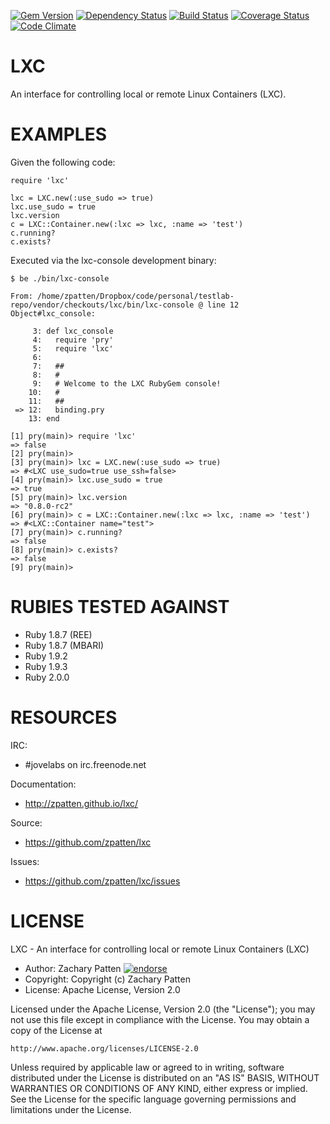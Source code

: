 [![Gem Version](https://badge.fury.io/rb/lxc.png)](http://badge.fury.io/rb/lxc)
[![Dependency Status](https://gemnasium.com/zpatten/lxc.png)](https://gemnasium.com/zpatten/lxc)
[![Build Status](https://secure.travis-ci.org/zpatten/lxc.png)](http://travis-ci.org/zpatten/lxc)
[![Coverage Status](https://coveralls.io/repos/zpatten/lxc/badge.png?branch=master)](https://coveralls.io/r/zpatten/lxc)
[![Code Climate](https://codeclimate.com/github/zpatten/lxc.png)](https://codeclimate.com/github/zpatten/lxc)

# LXC

An interface for controlling local or remote Linux Containers (LXC).

# EXAMPLES


Given the following code:

    require 'lxc'

    lxc = LXC.new(:use_sudo => true)
    lxc.use_sudo = true
    lxc.version
    c = LXC::Container.new(:lxc => lxc, :name => 'test')
    c.running?
    c.exists?

Executed via the lxc-console development binary:

    $ be ./bin/lxc-console

    From: /home/zpatten/Dropbox/code/personal/testlab-repo/vendor/checkouts/lxc/bin/lxc-console @ line 12 Object#lxc_console:

         3: def lxc_console
         4:   require 'pry'
         5:   require 'lxc'
         6:
         7:   ##
         8:   #
         9:   # Welcome to the LXC RubyGem console!
        10:   #
        11:   ##
     => 12:   binding.pry
        13: end

    [1] pry(main)> require 'lxc'
    => false
    [2] pry(main)>
    [3] pry(main)> lxc = LXC.new(:use_sudo => true)
    => #<LXC use_sudo=true use_ssh=false>
    [4] pry(main)> lxc.use_sudo = true
    => true
    [5] pry(main)> lxc.version
    => "0.8.0-rc2"
    [6] pry(main)> c = LXC::Container.new(:lxc => lxc, :name => 'test')
    => #<LXC::Container name="test">
    [7] pry(main)> c.running?
    => false
    [8] pry(main)> c.exists?
    => false
    [9] pry(main)>

# RUBIES TESTED AGAINST

* Ruby 1.8.7 (REE)
* Ruby 1.8.7 (MBARI)
* Ruby 1.9.2
* Ruby 1.9.3
* Ruby 2.0.0

# RESOURCES

IRC:

* #jovelabs on irc.freenode.net

Documentation:

* http://zpatten.github.io/lxc/

Source:

* https://github.com/zpatten/lxc

Issues:

* https://github.com/zpatten/lxc/issues

# LICENSE

LXC - An interface for controlling local or remote Linux Containers (LXC)

* Author: Zachary Patten <zachary AT jovelabs DOT com> [![endorse](http://api.coderwall.com/zpatten/endorsecount.png)](http://coderwall.com/zpatten)
* Copyright: Copyright (c) Zachary Patten
* License: Apache License, Version 2.0

Licensed under the Apache License, Version 2.0 (the "License");
you may not use this file except in compliance with the License.
You may obtain a copy of the License at

    http://www.apache.org/licenses/LICENSE-2.0

Unless required by applicable law or agreed to in writing, software
distributed under the License is distributed on an "AS IS" BASIS,
WITHOUT WARRANTIES OR CONDITIONS OF ANY KIND, either express or implied.
See the License for the specific language governing permissions and
limitations under the License.
